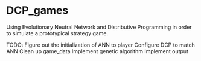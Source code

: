 # DCP_games
Using Evolutionary Neutral Network and Distributive Programming in order to simulate a prototypical strategy game.

TODO: 
Figure out the initialization of ANN to player
Configure DCP to match ANN
Clean up game_data
Implement genetic algorithm
Implement output
